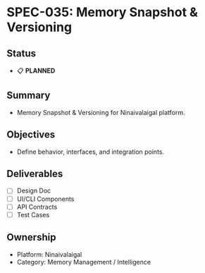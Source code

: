 # SPEC-035: Memory Snapshot & Versioning

## Status
- 📋 **PLANNED**

## Summary
- Memory Snapshot & Versioning for Ninaivalaigal platform.

## Objectives
- Define behavior, interfaces, and integration points.

## Deliverables
- [ ] Design Doc
- [ ] UI/CLI Components
- [ ] API Contracts
- [ ] Test Cases

## Ownership
- Platform: Ninaivalaigal
- Category: Memory Management / Intelligence
